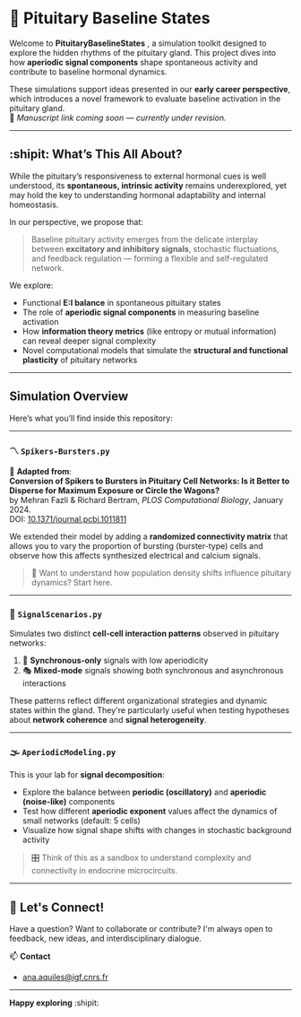 # :mag_right: Pituitary Baseline States

Welcome to **PituitaryBaselineStates** , a simulation toolkit designed to explore the hidden rhythms of the pituitary gland. This project dives into how **aperiodic signal components** shape spontaneous activity and contribute to baseline hormonal dynamics.

These simulations support ideas presented in our **early career perspective**, which introduces a novel framework to evaluate baseline activation in the pituitary gland.  
📄 *Manuscript link coming soon — currently under revision.*

---

## :shipit: What’s This All About?

While the pituitary’s responsiveness to external hormonal cues is well understood, its **spontaneous, intrinsic activity** remains underexplored, yet may hold the key to understanding hormonal adaptability and internal homeostasis.

In our perspective, we propose that:
> Baseline pituitary activity emerges from the delicate interplay between **excitatory and inhibitory signals**, stochastic fluctuations, and feedback regulation — forming a flexible and self-regulated network.

We explore:
- Functional **E:I balance** in spontaneous pituitary states
- The role of **aperiodic signal components** in measuring baseline activation
- How **information theory metrics** (like entropy or mutual information) can reveal deeper signal complexity
- Novel computational models that simulate the **structural and functional plasticity** of pituitary networks

---

## Simulation Overview

Here’s what you’ll find inside this repository:

---

### :part_alternation_mark: `Spikers-Bursters.py`

🔄 **Adapted from**:  
**Conversion of Spikers to Bursters in Pituitary Cell Networks: Is it Better to Disperse for Maximum Exposure or Circle the Wagons?**  
by Mehran Fazli & Richard Bertram, *PLOS Computational Biology*, January 2024.  
DOI: [10.1371/journal.pcbi.1011811](https://doi.org/10.1371/journal.pcbi.1011811) 

We extended their model by adding a **randomized connectivity matrix** that allows you to vary the proportion of bursting (burster-type) cells and observe how this affects synthesized electrical and calcium signals.

> 🧩 Want to understand how population density shifts influence pituitary dynamics? Start here.

---

### 🔁 `SignalScenarios.py`

Simulates two distinct **cell-cell interaction patterns** observed in pituitary networks:

1. 🧭 **Synchronous-only** signals with low aperiodicity  
2. 🎭 **Mixed-mode** signals showing both synchronous and asynchronous interactions

These patterns reflect different organizational strategies and dynamic states within the gland. They're particularly useful when testing hypotheses about **network coherence** and **signal heterogeneity**.

---

### 🌫 `AperiodicModeling.py`

This is your lab for **signal decomposition**:

- Explore the balance between **periodic (oscillatory)** and **aperiodic (noise-like)** components
- Test how different **aperiodic exponent** values affect the dynamics of small networks (default: 5 cells)
- Visualize how signal shape shifts with changes in stochastic background activity

> 🎛 Think of this as a sandbox to understand complexity and connectivity in endocrine microcircuits.

---

## 🤝 Let's Connect!

Have a question? Want to collaborate or contribute? I'm always open to feedback, new ideas, and interdisciplinary dialogue.

📫 **Contact**  
- ana.aquiles@igf.cnrs.fr  

---

**Happy exploring** :shipit:
